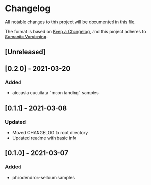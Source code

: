 # Changelog
All notable changes to this project will be documented in this file.

The format is based on [Keep a Changelog](https://keepachangelog.com/en/1.0.0/),
and this project adheres to [Semantic Versioning](https://semver.org/spec/v2.0.0.html).

## [Unreleased]

## [0.2.0] - 2021-03-20
### Added
- alocasia cucullata "moon landing" samples

## [0.1.1] - 2021-03-08
### Updated
- Moved CHANGELOG to root directory
- Updated readme with basic info

## [0.1.0] - 2021-03-07
### Added
- philodendron-selloum samples

[0.0.1]: https://github.com/artisanalcomputing/plant2midi/releases/tag/v0.0.1
